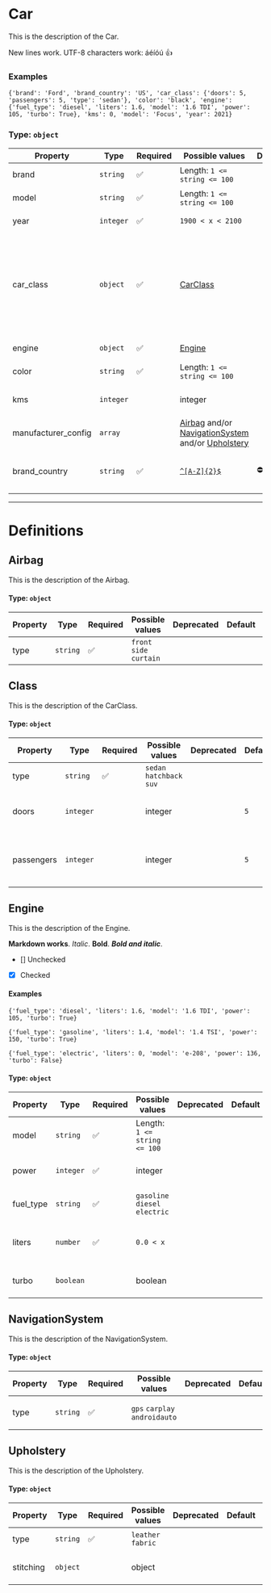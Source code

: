 # Car

This is the description of the Car.

New lines work.
UTF-8 characters work: áéíóú
👍

### Examples

```
{'brand': 'Ford', 'brand_country': 'US', 'car_class': {'doors': 5, 'passengers': 5, 'type': 'sedan'}, 'color': 'black', 'engine': {'fuel_type': 'diesel', 'liters': 1.6, 'model': '1.6 TDI', 'power': 105, 'turbo': True}, 'kms': 0, 'model': 'Focus', 'year': 2021}
```

### Type: `object`

| Property | Type | Required | Possible values | Deprecated | Default | Description | Examples |
| -------- | ---- | -------- | --------------- | ---------- | ------- | ----------- | -------- |
| brand | `string` | ✅ | Length: `1 <= string <= 100` |  |  | The brand of the car. | ```Ford```, ```Toyota``` |
| model | `string` | ✅ | Length: `1 <= string <= 100` |  |  | The model of the car. | ```Focus```, ```Corolla``` |
| year | `integer` | ✅ | `1900 < x < 2100` |  |  | The year of the car. |  |
| car_class | `object` | ✅ | [CarClass](#carclass) |  |  | The class of the car. | ```{'doors': 5, 'passengers': 5, 'type': 'sedan'}```, ```{'doors': 3, 'passengers': 2, 'type': 'hatchback'}```, ```{'doors': 5, 'passengers': 5, 'type': 'suv'}``` |
| engine | `object` | ✅ | [Engine](#engine) |  |  | The engine of the car. |  |
| color | `string` | ✅ | Length: `1 <= string <= 100` |  |  | The color of the car. |  |
| kms | `integer` |  | integer |  |  | The number of kilometers the car has. |  |
| manufacturer_config | `array` |  | [Airbag](#airbag) and/or [NavigationSystem](#navigationsystem) and/or [Upholstery](#upholstery) |  |  | The manufacturer's extras. |  |
| brand_country | `string` | ✅ | [`^[A-Z]{2}$`](https://regex101.com/?regex=%5E%5BA-Z%5D%7B2%7D%24) | ⛔️ |  | [Deprecated] The country where the brand is from. |  |


---

# Definitions

## Airbag

This is the description of the Airbag.

#### Type: `object`

| Property | Type | Required | Possible values | Deprecated | Default | Description | Examples |
| -------- | ---- | -------- | --------------- | ---------- | ------- | ----------- | -------- |
| type | `string` | ✅ | `front` `side` `curtain` |  |  | The type of airbag. |  |
## Class

This is the description of the CarClass.

#### Type: `object`

| Property | Type | Required | Possible values | Deprecated | Default | Description | Examples |
| -------- | ---- | -------- | --------------- | ---------- | ------- | ----------- | -------- |
| type | `string` | ✅ | `sedan` `hatchback` `suv` |  |  | The type of car. |  |
| doors | `integer` |  | integer |  | `5` | The number of doors the car has. |  |
| passengers | `integer` |  | integer |  | `5` | The number of passengers the car can carry. |  |
## Engine

This is the description of the Engine.

**Markdown works**. *Italic*. **Bold**. ***Bold and italic***.
- [] Unchecked
- [x] Checked

#### Examples

```
{'fuel_type': 'diesel', 'liters': 1.6, 'model': '1.6 TDI', 'power': 105, 'turbo': True}
```

```
{'fuel_type': 'gasoline', 'liters': 1.4, 'model': '1.4 TSI', 'power': 150, 'turbo': True}
```

```
{'fuel_type': 'electric', 'liters': 0, 'model': 'e-208', 'power': 136, 'turbo': False}
```

#### Type: `object`

| Property | Type | Required | Possible values | Deprecated | Default | Description | Examples |
| -------- | ---- | -------- | --------------- | ---------- | ------- | ----------- | -------- |
| model | `string` | ✅ | Length: `1 <= string <= 100` |  |  | The name of the engine model. |  |
| power | `integer` | ✅ | integer |  |  | The power of the engine in HP. |  |
| fuel_type | `string` | ✅ | `gasoline` `diesel` `electric` |  |  | The type of fuel the engine uses. |  |
| liters | `number` | ✅ | `0.0 < x ` |  |  | The displacement of the engine in liters. |  |
| turbo | `boolean` |  | boolean |  |  | Whether the engine has a turbo or not. |  |
## NavigationSystem

This is the description of the NavigationSystem.

#### Type: `object`

| Property | Type | Required | Possible values | Deprecated | Default | Description | Examples |
| -------- | ---- | -------- | --------------- | ---------- | ------- | ----------- | -------- |
| type | `string` | ✅ | `gps` `carplay` `androidauto` |  |  | The type of navigation system. |  |
## Upholstery

This is the description of the Upholstery.

#### Type: `object`

| Property | Type | Required | Possible values | Deprecated | Default | Description | Examples |
| -------- | ---- | -------- | --------------- | ---------- | ------- | ----------- | -------- |
| type | `string` | ✅ | `leather` `fabric` |  |  | The type of upholstery. |  |
| stitching | `object` |  | object |  |  | Metadata about the stitching. |  |
